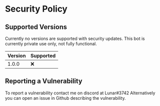 # Security Policy

## Supported Versions

Currently no versions are supported with security updates. This bot is currently private use only, not fully functional.

| Version | Supported          |
| ------- | ------------------ |
| 1.0.0   | :x:                |

## Reporting a Vulnerability

To report a vulnerability contact me on discord at Lunar#3742
Alternatively you can open an issue in Github describing the vulnerability.
